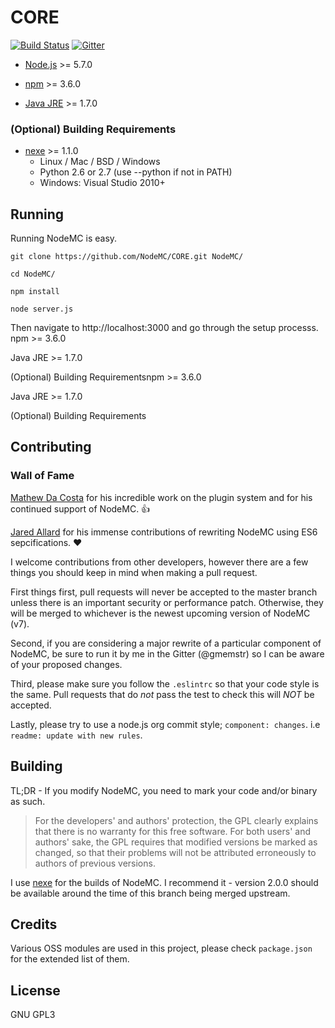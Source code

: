 # CORE

[![Build Status](http://ci.nodemc.space/buildStatus/icon?job=NodeMC)](http://nodemc.space:8080/job/NodeMC/) [![Gitter](https://img.shields.io/badge/slack-community-brightgreen.svg)](https://nodemc.space/slack/)

- [Node.js](https://nodejs.org/en/) >= 5.7.0

- [npm](https://www.npmjs.com/) >= 3.6.0

- [Java JRE](https://www.java.com/en/) >= 1.7.0

### (Optional) Building Requirements

- [nexe](https://jaredallard.me/nexe/) >= 1.1.0
    - Linux / Mac / BSD / Windows
    - Python 2.6 or 2.7 (use --python if not in PATH)
    - Windows: Visual Studio 2010+

## Running

Running NodeMC is easy.

```
git clone https://github.com/NodeMC/CORE.git NodeMC/

cd NodeMC/

npm install

node server.js
```

Then navigate to http://localhost:3000 and go through the setup processs.
npm >= 3.6.0

Java JRE >= 1.7.0

(Optional) Building Requirementsnpm >= 3.6.0

Java JRE >= 1.7.0

(Optional) Building Requirements
## Contributing

### Wall of Fame

[Mathew Da Costa](https://github.com/md678685) for his incredible work on the plugin system
and for his continued support of NodeMC. :thumbsup:

[Jared Allard](https://github.com/jaredallard) for his immense contributions of rewriting NodeMC
using ES6 sepcifications. :heart:

I welcome contributions from other developers, however there are a few
things you should keep in mind when making a pull request.

First things first, pull requests will never be accepted to the master branch
unless there is an important security or performance patch. Otherwise, they will be
merged to whichever is the newest upcoming version of NodeMC (v7).

Second, if you are considering a major rewrite of a particular component of NodeMC,
be sure to run it by me in the Gitter (@gmemstr) so I can be aware of your proposed changes.

Third, please make sure you follow the `.eslintrc` so that your code style is the same. Pull requests that do *not* pass
the test to check this will *NOT* be accepted.

Lastly, please try to use a node.js org commit style; `component: changes`. i.e `readme: update with new rules`.

## Building

TL;DR - If you modify NodeMC, you need to mark your code and/or binary as such.

> For the developers' and authors' protection, the GPL clearly explains
that there is no warranty for this free software.  For both users' and
authors' sake, the GPL requires that modified versions be marked as
changed, so that their problems will not be attributed erroneously to
authors of previous versions.

I use [nexe](https://github.com/jaredallard/nexe) for the builds of NodeMC. I recommend it - version 2.0.0
should be available around the time of this branch being merged upstream.

## Credits

Various OSS modules are used in this project, please check `package.json` for the extended list of them.

## License

GNU GPL3
